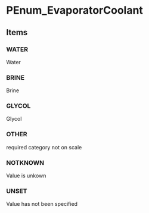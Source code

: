 # PEnum_EvaporatorCoolant


<!-- end of short definition -->
## Items

### WATER
Water

### BRINE
Brine

### GLYCOL
Glycol

### OTHER
required category not on scale

### NOTKNOWN
Value is unkown

### UNSET
Value has not been specified
